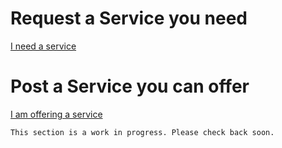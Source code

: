 

# Request a Service you need
<a class="button wide" href="./request.js">I need a service</a>

# Post a Service you can offer
<a class="button wide" href="./post">I am offering a service</a>

```
This section is a work in progress. Please check back soon.
```